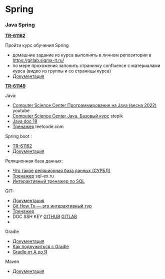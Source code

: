 # Spring

### Java Spring

**[TR-61162](https://jira.sigma-it.ru/browse/TR-61162)**

Пройти  курс обучения Spring
  * домашние задание из курса выполнять в личном репозитории в https://gitlab.sigma-it.ru/
  * по мере прохожения запонить страничку confluence c материалами курса (видео из группы  и со страницы курса)
  * [Документация](https://docs.spring.io/spring-boot/docs/current/reference/htmlsingle/)



**[TR-61149](https://jira.sigma-it.ru/browse/TR-61149)**

 Java:
* [Computer Science Center Программирование на Java (весна 2022)](https://www.youtube.com/playlist?list=PLlb7e2G7aSpTCB2OxGlezpgOXwq4xer7Z) youtube
* [Computer Science Center Java. Базовый курс](https://stepik.org/course/187/promo) stepik
* [Java doc 18](https://docs.oracle.com/en/java/javase/18/docs/api/index.html)
* [Тренажер](https://leetcode.com/study-plan/algorithm/) leetcode.com

Spring boot :
 * [TR-61162](https://jira.sigma-it.ru/browse/TR-61162)
 * [Документация](https://docs.spring.io/spring-boot/docs/current/reference/htmlsingle/)

Реляционная база данных:
 * [Что такое реляционная база данных (СУРБД)](https://www.oracle.com/cis/database/what-is-a-relational-database/)
 * [Тренажер](https://www.sql-ex.ru/?Lang=0) sql-ex.ru
 * [Интерактивный тренажер по SQL](https://stepik.org/course/63054/promo)

GIT:
* [Документация](https://git-scm.com/book/ru/v2)
* [Git How To — это интерактивный тур](https://githowto.com/ru)
* [Тренажер](https://learngitbranching.js.org/?locale=ru_RU)
* DOC  SSH KEY [GITHUB](https://docs.github.com/en/authentication/connecting-to-github-with-ssh/generating-a-new-ssh-key-and-adding-it-to-the-ssh-agent) [GITLAB](https://gitlab.sigma-it.ru/help/ssh/index.md)
* 

Gradle
* [Документация](https://docs.gradle.org/current/userguide/userguide.html)
* [Как подружиться с Gradle](https://youtu.be/WOBok2u-SL8)
* [Gradle от A до Я](https://www.youtube.com/watch?v=Yft6h7JkWo0)


Maven
* [Документация](https://maven.apache.org/guides/index.html)
